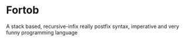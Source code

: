 Fortob
======

A stack based, recursive-infix really postfix syntax, imperative and very funny programming language
